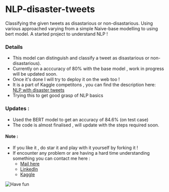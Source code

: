 # NLP-disaster-tweets
 Classifying the given tweets as disastarious or non-disastarious. Using various approached varying from a simple Naive-base modelling to using bert model. A started project to understand NLP !
 
 ### Details 
 - This model can distinguish and classify a tweet as disastarious or non-disastarious).
 - Currently on a acccuracy of 80% with the base model , work in progress will be updated soon.
 - Once it's done I will try to deploy it on the web too !
 - It is a part of Kaggle competitons , you can find the description here: [NLP with disaster tweets](https://www.kaggle.com/c/nlp-getting-started)
 - Trying this to get good grasp of NLP basics
### Updates :
 - Used the BERT model to get an accuracy of 84.6% (on test case)
 - The code is almost finalised , will update with the steps required soon.
#### Note :
- If you like it , do star it and play with it yourself by forking it !
- If encounter any problem or are having a hard time understanding something you can contact me here :
   - [Mail here](mailto:friskycodeur@gmail.com)
   - [LinkedIn](https://www.linkedin.com/in/friskycodeur/)
   - [Kaggle](https://www.kaggle.com/friskycodeur)
 
![Have fun](https://i.chzbgr.com/full/6045226752/h0F95BB35/your-excited-have-fun-learning)
